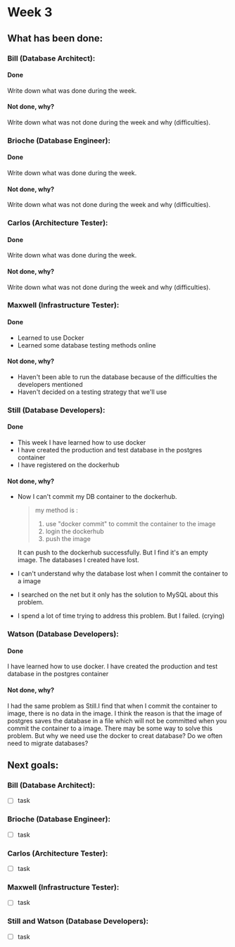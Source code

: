 # Week 3

## What has been done:

### Bill (Database Architect):

#### Done
Write down what was done during the week.

#### Not done, why?
Write down what was not done during the week and why (difficulties).


### Brioche (Database Engineer):

#### Done
Write down what was done during the week.

#### Not done, why?
Write down what was not done during the week and why (difficulties).


### Carlos (Architecture Tester):

#### Done
Write down what was done during the week.

#### Not done, why?
Write down what was not done during the week and why (difficulties).


### Maxwell (Infrastructure Tester):

#### Done
- Learned to use Docker
- Learned some database testing methods online

#### Not done, why?
- Haven't been able to run the database because of the difficulties the developers mentioned
- Haven't decided on a testing strategy that we'll use

### Still (Database Developers):

#### Done
-  This week I have learned how to use docker 
- I have created the production and test database in the postgres container
- I have registered on the dockerhub

#### Not done, why?
- Now I can't commit my DB container to the dockerhub.

  > my method is :
  >
  > 1.  use  "docker commit" to commit the container to the image
  > 2. login the dockerhub
  > 3. push the image

  It can push to the dockerhub successfully. But I find it's an empty image. The databases I created  have lost.

- I can't  understand why the database lost when I commit the container to a image

- I searched on the net but it only has the solution to MySQL about this problem.

- I spend a lot of time trying to address this problem. But I failed. (crying) 


### Watson  (Database Developers):

#### Done
I have learned how to use docker.
I have created the production and test database in the postgres container


#### Not done, why?
I had the same problem as Still.I find that when I commit the container to image, there is no data in the image. 
I think the reason is that the image of postgres saves the database in a file which will not be committed when you commit the container to a image. 
There may be some way to solve this problem. But why we need use the docker to creat database? Do we often need to migrate databases?


## Next goals:

### Bill (Database Architect):

- [ ] task

### Brioche (Database Engineer):

- [ ] task

### Carlos (Architecture Tester):

- [ ] task

### Maxwell (Infrastructure Tester):

- [ ] task

### Still and Watson (Database Developers):

- [ ] task
